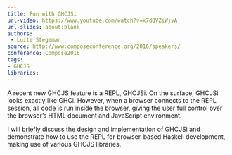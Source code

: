 ```yaml
---
title: Fun with GHCJSi
url-video: https://www.youtube.com/watch?v=x7dQVZiWjvA
url-slides: about:blank
authors:
 - Luite Stegeman
source: http://www.composeconference.org/2016/speakers/
conference: Compose2016
tags:
- GHCJS
libraries:
---
```


A recent new GHCJS feature is a REPL, GHCJSi. On the surface, GHCJSi looks exactly like GHCi.
However, when a browser connects to the REPL session, all code is run inside the browser, giving the user full control over the browser’s HTML document and JavaScript environment.

I will briefly discuss the design and implementation of GHCJSi and demonstrate how to use the REPL for browser-based Haskell development, making use of various GHCJS libraries.
